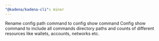 ```yaml
---
"@kadena/kadena-cli": minor
---
```


Rename config path command to config show command
Config show command to include all commands directory paths and counts of different resources like wallets, accounts, networks etc.
